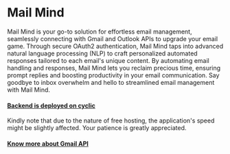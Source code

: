 # Mail Mind

Mail Mind is your go-to solution for effortless email management, seamlessly connecting with Gmail and Outlook APIs to upgrade your email game. Through secure OAuth2 authentication, Mail Mind taps into advanced natural language processing (NLP) to craft personalized automated responses tailored to each email's unique content. By automating email handling and responses, Mail Mind lets you reclaim precious time, ensuring prompt replies and boosting productivity in your email communication. Say goodbye to inbox overwhelm and hello to streamlined email management with Mail Mind.

#### [Backend is deployed on cyclic](https://mail-mind.cyclic.app/)
Kindly note that due to the nature of free hosting, the application's speed might be slightly affected. Your patience is greatly appreciated.

#### [Know more about Gmail API](https://developers.google.com/gmail/api/guides)
